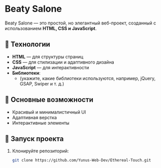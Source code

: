 # Beaty Salone

Beaty Salone — это простой, но элегантный веб-проект, созданный с использованием **HTML, CSS и JavaScript**.  

## 🔹 Технологии  
- **HTML** — для структуры страниц  
- **CSS** — для стилизации и адаптивного дизайна  
- **JavaScript** — для интерактивности  
- **Библиотеки**:
  - (укажите, какие библиотеки используются, например, jQuery, GSAP, Swiper и т. д.)

## 🚀 Основные возможности  
- Красивый и минималистичный UI  
- Адаптивная верстка  
- Интерактивные элементы  

## 📂 Запуск проекта  
1. Клонируйте репозиторий:  
   ```sh
   git clone https://github.com/Yunus-Web-Dev/Ethereal-Touch.git
